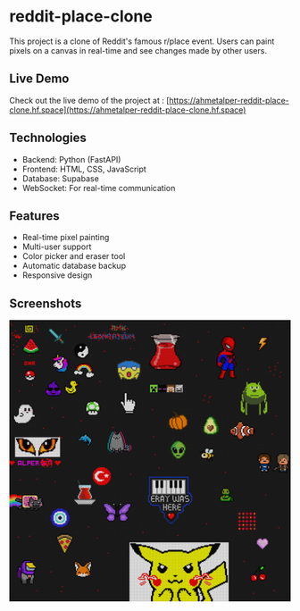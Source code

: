 # reddit-place-clone

This project is a clone of Reddit's famous r/place event. Users can paint pixels on a canvas in real-time and see changes made by other users.

## Live Demo

Check out the live demo of the project at : [https://ahmetalper-reddit-place-clone.hf.space](https://ahmetalper-reddit-place-clone.hf.space)

## Technologies

- Backend: Python (FastAPI)
- Frontend: HTML, CSS, JavaScript
- Database: Supabase
- WebSocket: For real-time communication

## Features

- Real-time pixel painting
- Multi-user support
- Color picker and eraser tool
- Automatic database backup
- Responsive design

## Screenshots

![Canvas](images/canvas.png)
